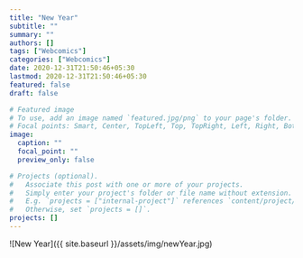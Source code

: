 ```yaml
---
title: "New Year"
subtitle: ""
summary: ""
authors: []
tags: ["Webcomics"]
categories: ["Webcomics"]
date: 2020-12-31T21:50:46+05:30
lastmod: 2020-12-31T21:50:46+05:30
featured: false
draft: false

# Featured image
# To use, add an image named `featured.jpg/png` to your page's folder.
# Focal points: Smart, Center, TopLeft, Top, TopRight, Left, Right, BottomLeft, Bottom, BottomRight.
image:
  caption: ""
  focal_point: ""
  preview_only: false

# Projects (optional).
#   Associate this post with one or more of your projects.
#   Simply enter your project's folder or file name without extension.
#   E.g. `projects = ["internal-project"]` references `content/project/deep-learning/index.md`.
#   Otherwise, set `projects = []`.
projects: []
---
```


![New Year]({{ site.baseurl }}/assets/img/newYear.jpg)
